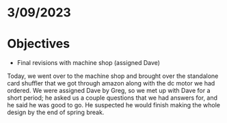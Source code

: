 # 3/09/2023
# Objectives
- Final revisions with machine shop (assigned Dave)

Today, we went over to the machine shop and brought over the standalone card shuffler that we got through amazon along with the dc motor we had ordered. We were assigned Dave by Greg, so we met up with Dave for a short period; he asked us a couple questions that we had answers for, and he said he was good to go. He suspected he would finish making the whole design by the end of spring break.